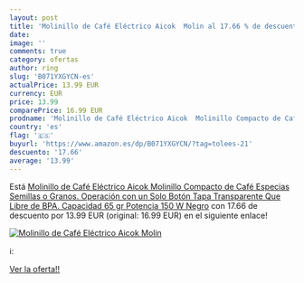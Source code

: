 ```yaml
---
layout: post
title: 'Molinillo de Café Eléctrico Aicok  Molin al 17.66 % de descuento'
date: 
image: ''
comments: true
category: ofertas
author: ring
slug: 'B071YXGYCN-es'
actualPrice: 13.99 EUR
currency: EUR
price: 13.99
comparePrice: 16.99 EUR
prodname: 'Molinillo de Café Eléctrico Aicok  Molinillo Compacto de Café  Especias  Semillas o Granos. Operación con un Solo Botón  Tapa Transparente Que  Libre de BPA. Capacidad 65 gr  Potencia 150 W  Negro'
country: 'es'
flag: '🇪🇸'
buyurl: 'https://www.amazon.es/dp/B071YXGYCN/?tag=tolees-21'
descuento: '17.66'
average: '13.99'
---
```


Está [Molinillo de Café Eléctrico Aicok  Molinillo Compacto de Café  Especias  Semillas o Granos. Operación con un Solo Botón  Tapa Transparente Que  Libre de BPA. Capacidad 65 gr  Potencia 150 W  Negro](https://www.amazon.es/dp/B071YXGYCN/?tag=tolees-21) con 17.66 de descuento por 13.99 EUR (original: 16.99 EUR) en el siguiente enlace!

[![Molinillo de Café Eléctrico Aicok  Molin]()](https://www.amazon.es/dp/B071YXGYCN/?tag=tolees-21)

ℹ️:


[Ver la oferta!!](https://www.amazon.es/dp/B071YXGYCN/?tag=tolees-21)
